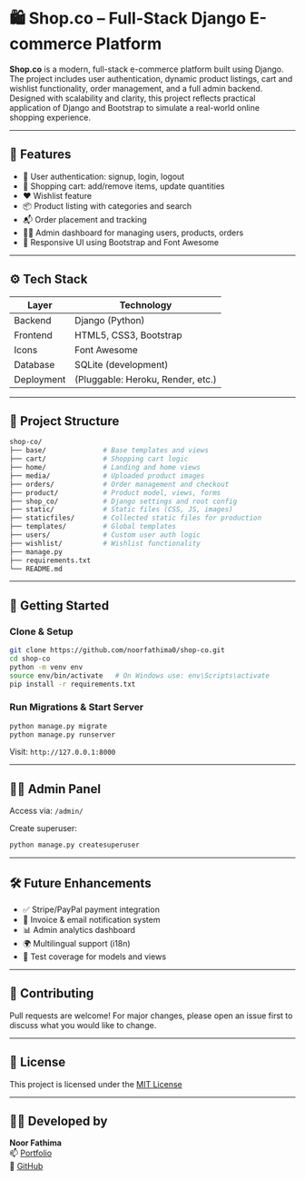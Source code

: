 # 🛍️ Shop.co – Full-Stack Django E-commerce Platform

**Shop.co** is a modern, full-stack e-commerce platform built using Django. The project includes user authentication, dynamic product listings, cart and wishlist functionality, order management, and a full admin backend. Designed with scalability and clarity, this project reflects practical application of Django and Bootstrap to simulate a real-world online shopping experience.

---

## 📌 Features

- 🔐 User authentication: signup, login, logout
- 🛒 Shopping cart: add/remove items, update quantities
- ❤️ Wishlist feature
- 📦 Product listing with categories and search
- 📬 Order placement and tracking
- 🧑‍💼 Admin dashboard for managing users, products, orders
- 🎨 Responsive UI using Bootstrap and Font Awesome

---

## ⚙️ Tech Stack

| Layer         | Technology                        |
|---------------|------------------------------------|
| Backend       | Django (Python)                    |
| Frontend      | HTML5, CSS3, Bootstrap             |
| Icons         | Font Awesome                       |
| Database      | SQLite (development)               |
| Deployment    | (Pluggable: Heroku, Render, etc.)  |

---

## 📁 Project Structure

```bash
shop-co/
├── base/              # Base templates and views
├── cart/              # Shopping cart logic
├── home/              # Landing and home views
├── media/             # Uploaded product images
├── orders/            # Order management and checkout
├── product/           # Product model, views, forms
├── shop_co/           # Django settings and root config
├── static/            # Static files (CSS, JS, images)
├── staticfiles/       # Collected static files for production
├── templates/         # Global templates
├── users/             # Custom user auth logic
├── wishlist/          # Wishlist functionality
├── manage.py
├── requirements.txt
└── README.md
```

---

## 🚀 Getting Started

### Clone & Setup

```bash
git clone https://github.com/noorfathima0/shop-co.git
cd shop-co
python -m venv env
source env/bin/activate   # On Windows use: env\Scripts\activate
pip install -r requirements.txt
```

### Run Migrations & Start Server

```bash
python manage.py migrate
python manage.py runserver
```

Visit: `http://127.0.0.1:8000`

---

## 🧑‍💼 Admin Panel

Access via: `/admin/`

Create superuser:

```bash
python manage.py createsuperuser
```

---

## 🛠️ Future Enhancements

- ✅ Stripe/PayPal payment integration
- 🧾 Invoice & email notification system
- 📊 Admin analytics dashboard
- 🌍 Multilingual support (i18n)
- 🧪 Test coverage for models and views

---

## 🤝 Contributing

Pull requests are welcome! For major changes, please open an issue first to discuss what you would like to change.

---

## 📄 License

This project is licensed under the [MIT License](LICENSE)

---

## 👩‍💻 Developed by

**Noor Fathima**  
📫 [Portfolio](https://noorfathima0.github.io/My-Portfolio)  
🐙 [GitHub](https://github.com/noorfathima0)
